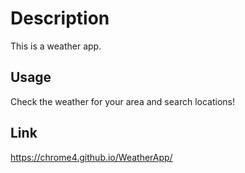 # Description

This is a weather app.

## Usage

Check the weather for your area and search locations!

## Link

https://chrome4.github.io/WeatherApp/
